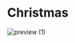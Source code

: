 # Christmas

![preview (1)](https://user-images.githubusercontent.com/107650111/183437085-e958cef1-96c8-46cd-b9dc-e70058abf6a8.png)
